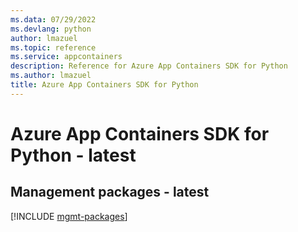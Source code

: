 ```yaml
---
ms.data: 07/29/2022
ms.devlang: python
author: lmazuel
ms.topic: reference
ms.service: appcontainers
description: Reference for Azure App Containers SDK for Python
ms.author: lmazuel
title: Azure App Containers SDK for Python
---
```

# Azure App Containers SDK for Python - latest

## Management packages - latest
[!INCLUDE [mgmt-packages](app-containers-mgmt-index.md)]
